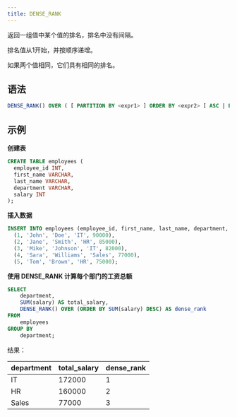 ```yaml
---
title: DENSE_RANK
---
```


返回一组值中某个值的排名，排名中没有间隔。

排名值从1开始，并按顺序递增。

如果两个值相同，它们具有相同的排名。

## 语法

```sql
DENSE_RANK() OVER ( [ PARTITION BY <expr1> ] ORDER BY <expr2> [ ASC | DESC ] [ <window_frame> ] )
```

## 示例

**创建表**
```sql
CREATE TABLE employees (
  employee_id INT,
  first_name VARCHAR,
  last_name VARCHAR,
  department VARCHAR,
  salary INT
);
```

**插入数据**
```sql
INSERT INTO employees (employee_id, first_name, last_name, department, salary) VALUES
  (1, 'John', 'Doe', 'IT', 90000),
  (2, 'Jane', 'Smith', 'HR', 85000),
  (3, 'Mike', 'Johnson', 'IT', 82000),
  (4, 'Sara', 'Williams', 'Sales', 77000),
  (5, 'Tom', 'Brown', 'HR', 75000);
```

**使用 DENSE_RANK 计算每个部门的工资总额**

```sql
SELECT
    department,
    SUM(salary) AS total_salary,
    DENSE_RANK() OVER (ORDER BY SUM(salary) DESC) AS dense_rank
FROM
    employees
GROUP BY
    department;
```

结果：

| department | total_salary | dense_rank |
|------------|--------------|------------|
| IT         | 172000       | 1          |
| HR         | 160000       | 2          |
| Sales      | 77000        | 3          |

